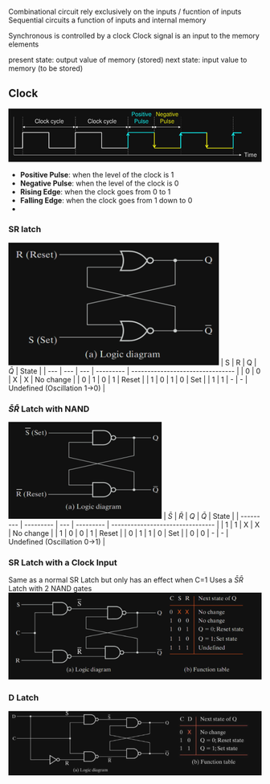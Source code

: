 Combinational circuit rely exclusively on the inputs / fucntion of inputs 
Sequential circuits a function of inputs and internal memory

Synchronous is controlled by a clock
Clock signal is an input to the memory elements

present state: output value of memory (stored)
next state: input value to memory (to be stored)


## Clock
![](Images/Clock%20Cycle.png)
- **Positive Pulse**: when the level of the clock is 1
- **Negative Pulse**: when the level of the clock is 0
- **Rising Edge**: when the clock goes from 0 to 1
- **Falling Edge**: when the clock goes from 1 down to 0
- 
### SR latch
![](Images/SR%20Latch.png)
| S   | R   | Q   | $\bar{Q}$ | State                            |
| --- | --- | --- | --------- | -------------------------------- |
| 0   | 0   | X   | X         | No change                        |
| 0   | 1   | 0   | 1         | Reset                            |
| 1   | 0   | 1   | 0         | Set                              |
| 1   | 1   | -   | -         | Undefined (Oscillation 1&rarr;0) | 

### $\bar{S}\bar{R}$ Latch with NAND
![](Images/SR%20Latch%20NAND.png)
| $\bar{S}$ | $\bar{R}$ | $Q$ | $\bar{Q}$ | State                            |
| --------- | --------- | --- | --------- | -------------------------------- |
| 1         | 1         | X   | X         | No change                        |
| 1         | 0         | 0   | 1         | Reset                            |
| 0         | 1         | 1   | 0         | Set                              |
| 0         | 0         | -   | -         | Undefined (Oscillation 0&rarr;1) |

### SR Latch with a Clock Input
Same as a normal SR Latch but only has an effect when C=1
Uses a $\bar{S}\bar{R}$ Latch with 2 NAND gates
![](Images/SR%20Latch%20with%20clock.png)
### D Latch
![](Images/D%20Latch.png)